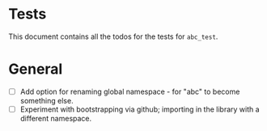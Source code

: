 # Tests

This document contains all the todos for the tests for `abc_test`.

# General
- [ ] Add option for renaming global namespace - for "abc" to become something else. 
- [ ] Experiment with bootstrapping via github; importing in the library with a different namespace.
